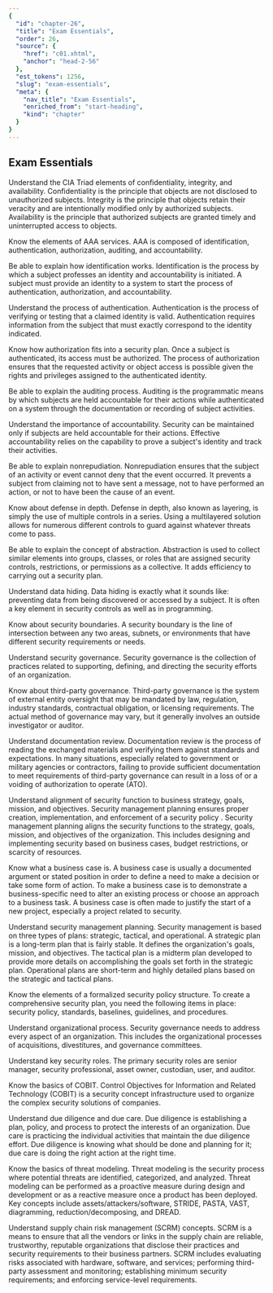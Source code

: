 ```yaml
---
{
  "id": "chapter-26",
  "title": "Exam Essentials",
  "order": 26,
  "source": {
    "href": "c01.xhtml",
    "anchor": "head-2-56"
  },
  "est_tokens": 1256,
  "slug": "exam-essentials",
  "meta": {
    "nav_title": "Exam Essentials",
    "enriched_from": "start-heading",
    "kind": "chapter"
  }
}
---
```

## Exam Essentials

Understand the CIA Triad elements of confidentiality, integrity, and availability. Confidentiality is the principle that objects are not disclosed to unauthorized subjects. Integrity is the principle that objects retain their veracity and are intentionally modified only by authorized subjects. Availability is the principle that authorized subjects are granted timely and uninterrupted access to objects.

Know the elements of AAA services. AAA is composed of identification, authentication, authorization, auditing, and accountability.

Be able to explain how identification works. Identification is the process by which a subject professes an identity and accountability is initiated. A subject must provide an identity to a system to start the process of authentication, authorization, and accountability.

Understand the process of authentication. Authentication is the process of verifying or testing that a claimed identity is valid. Authentication requires information from the subject that must exactly correspond to the identity indicated.

Know how authorization fits into a security plan. Once a subject is authenticated, its access must be authorized. The process of authorization ensures that the requested activity or object access is possible given the rights and privileges assigned to the authenticated identity.

Be able to explain the auditing process. Auditing is the programmatic means by which subjects are held accountable for their actions while authenticated on a system through the documentation or recording of subject activities.

Understand the importance of accountability. Security can be maintained only if subjects are held accountable for their actions. Effective accountability relies on the capability to prove a subject's identity and track their activities.

Be able to explain nonrepudiation. Nonrepudiation ensures that the subject of an activity or event cannot deny that the event occurred. It prevents a subject from claiming not to have sent a message, not to have performed an action, or not to have been the cause of an event.

Know about defense in depth. Defense in depth, also known as layering, is simply the use of multiple controls in a series. Using a multilayered solution allows for numerous different controls to guard against whatever threats come to pass.

Be able to explain the concept of abstraction. Abstraction is used to collect similar elements into groups, classes, or roles that are assigned security controls, restrictions, or permissions as a collective. It adds efficiency to carrying out a security plan.

Understand data hiding. Data hiding is exactly what it sounds like: preventing data from being discovered or accessed by a subject. It is often a key element in security controls as well as in programming.

Know about security boundaries. A security boundary is the line of intersection between any two areas, subnets, or environments that have different security requirements or needs.

Understand security governance. Security governance is the collection of practices related to supporting, defining, and directing the security efforts of an organization.

Know about third-party governance. Third-party governance is the system of external entity oversight that may be mandated by law, regulation, industry standards, contractual obligation, or licensing requirements. The actual method of governance may vary, but it generally involves an outside investigator or auditor.

Understand documentation review. Documentation review is the process of reading the exchanged materials and verifying them against standards and expectations. In many situations, especially related to government or military agencies or contractors, failing to provide sufficient documentation to meet requirements of third-party governance can result in a loss of or a voiding of authorization to operate (ATO).

Understand alignment of security function to business strategy, goals, mission, and objectives. Security management planning ensures proper creation, implementation, and enforcement of a security policy . Security management planning aligns the security functions to the strategy, goals, mission, and objectives of the organization. This includes designing and implementing security based on business cases, budget restrictions, or scarcity of resources.

Know what a business case is. A business case is usually a documented argument or stated position in order to define a need to make a decision or take some form of action. To make a business case is to demonstrate a business-specific need to alter an existing process or choose an approach to a business task. A business case is often made to justify the start of a new project, especially a project related to security.

Understand security management planning. Security management is based on three types of plans: strategic, tactical, and operational. A strategic plan is a long-term plan that is fairly stable. It defines the organization's goals, mission, and objectives. The tactical plan is a midterm plan developed to provide more details on accomplishing the goals set forth in the strategic plan. Operational plans are short-term and highly detailed plans based on the strategic and tactical plans.

Know the elements of a formalized security policy structure. To create a comprehensive security plan, you need the following items in place: security policy, standards, baselines, guidelines, and procedures.

Understand organizational process. Security governance needs to address every aspect of an organization. This includes the organizational processes of acquisitions, divestitures, and governance committees.

Understand key security roles. The primary security roles are senior manager, security professional, asset owner, custodian, user, and auditor.

Know the basics of COBIT. Control Objectives for Information and Related Technology (COBIT) is a security concept infrastructure used to organize the complex security solutions of companies.

Understand due diligence and due care. Due diligence is establishing a plan, policy, and process to protect the interests of an organization. Due care is practicing the individual activities that maintain the due diligence effort. Due diligence is knowing what should be done and planning for it; due care is doing the right action at the right time.

Know the basics of threat modeling. Threat modeling is the security process where potential threats are identified, categorized, and analyzed. Threat modeling can be performed as a proactive measure during design and development or as a reactive measure once a product has been deployed. Key concepts include assets/attackers/software, STRIDE, PASTA, VAST, diagramming, reduction/decomposing, and DREAD.

Understand supply chain risk management (SCRM) concepts. SCRM is a means to ensure that all the vendors or links in the supply chain are reliable, trustworthy, reputable organizations that disclose their practices and security requirements to their business partners. SCRM includes evaluating risks associated with hardware, software, and services; performing third-party assessment and monitoring; establishing minimum security requirements; and enforcing service-level requirements.
